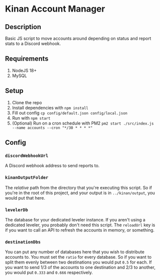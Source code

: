 # Kinan Account Manager

## Description

Basic JS script to move accounts around depending on status and report stats to a Discord webhook.

## Requirements

1. NodeJS 18+
2. MySQL

## Setup

1. Clone the repo
2. Install dependencies with `npm install`
3. Fill out config `cp config/default.json config/local.json`
4. Run with `npm start`
5. (Optional) Run on a cron schedule with PM2 `pm2 start ./src/index.js --name accounts --cron "*/30 * * * *"`

## Config

### `discordWebhookUrl`

A Discord webhook address to send reports to.

### `kinanOutputFolder`

The _relative_ path from the directory that you're executing this script. So if you're in the root of this project, and your output is in `../kinan/output`, you would put that here.

### `levelerDb`

The database for your dedicated leveler instance. If you aren't using a dedicated leveler, you probably don't need this script. The `reloadUrl` key is if you want to call an API to refresh the accounts in memory, or something.

### `destinationDbs`

You can put any number of databases here that you wish to distribute accounts to. You must set the `ratio` for every database. So if you want to split them evenly between two destinations you would put `0.5` for each. If you want to send 1/3 of the accounts to one destination and 2/3 to another, you would put `0.333` and `0.666` respectively.
